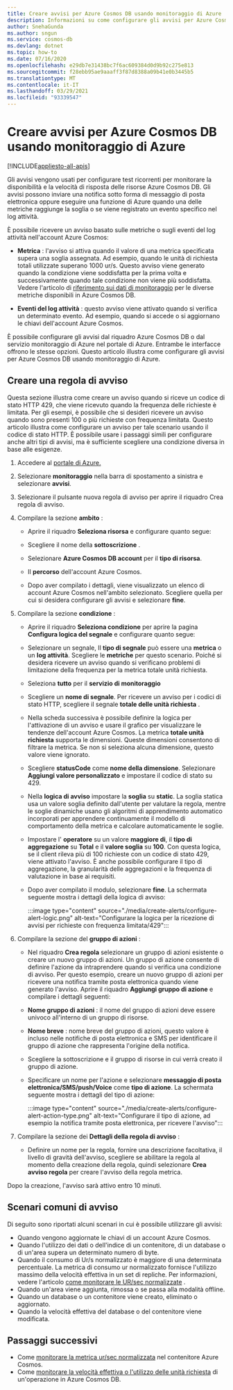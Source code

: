```yaml
---
title: Creare avvisi per Azure Cosmos DB usando monitoraggio di Azure
description: Informazioni su come configurare gli avvisi per Azure Cosmos DB usando monitoraggio di Azure.
author: SnehaGunda
ms.author: sngun
ms.service: cosmos-db
ms.devlang: dotnet
ms.topic: how-to
ms.date: 07/16/2020
ms.openlocfilehash: e29db7e31438bc7f6ac609384d0d9b92c275e813
ms.sourcegitcommit: f28ebb95ae9aaaff3f87d8388a09b41e0b3445b5
ms.translationtype: MT
ms.contentlocale: it-IT
ms.lasthandoff: 03/29/2021
ms.locfileid: "93339547"
---
```

# <a name="create-alerts-for-azure-cosmos-db-using-azure-monitor"></a>Creare avvisi per Azure Cosmos DB usando monitoraggio di Azure
[!INCLUDE[appliesto-all-apis](includes/appliesto-all-apis.md)]

Gli avvisi vengono usati per configurare test ricorrenti per monitorare la disponibilità e la velocità di risposta delle risorse Azure Cosmos DB. Gli avvisi possono inviare una notifica sotto forma di messaggio di posta elettronica oppure eseguire una funzione di Azure quando una delle metriche raggiunge la soglia o se viene registrato un evento specifico nel log attività.

È possibile ricevere un avviso basato sulle metriche o sugli eventi del log attività nell'account Azure Cosmos:

* **Metrica** : l'avviso si attiva quando il valore di una metrica specificata supera una soglia assegnata. Ad esempio, quando le unità di richiesta totali utilizzate superano 1000 ur/s. Questo avviso viene generato quando la condizione viene soddisfatta per la prima volta e successivamente quando tale condizione non viene più soddisfatta. Vedere l'articolo di [riferimento sui dati di monitoraggio](monitor-cosmos-db-reference.md#metrics) per le diverse metriche disponibili in Azure Cosmos DB.

* **Eventi del log attività** : questo avviso viene attivato quando si verifica un determinato evento. Ad esempio, quando si accede o si aggiornano le chiavi dell'account Azure Cosmos.

È possibile configurare gli avvisi dal riquadro Azure Cosmos DB o dal servizio monitoraggio di Azure nel portale di Azure. Entrambe le interfacce offrono le stesse opzioni. Questo articolo illustra come configurare gli avvisi per Azure Cosmos DB usando monitoraggio di Azure.

## <a name="create-an-alert-rule"></a>Creare una regola di avviso

Questa sezione illustra come creare un avviso quando si riceve un codice di stato HTTP 429, che viene ricevuto quando la frequenza delle richieste è limitata. Per gli esempi, è possibile che si desideri ricevere un avviso quando sono presenti 100 o più richieste con frequenza limitata. Questo articolo illustra come configurare un avviso per tale scenario usando il codice di stato HTTP. È possibile usare i passaggi simili per configurare anche altri tipi di avvisi, ma è sufficiente scegliere una condizione diversa in base alle esigenze.

1. Accedere al [portale di Azure.](https://portal.azure.com/)

1. Selezionare **monitoraggio** nella barra di spostamento a sinistra e selezionare **avvisi**.

1. Selezionare il pulsante nuova regola di avviso per aprire il riquadro Crea regola di avviso.  

1. Compilare la sezione **ambito** :

   * Aprire il riquadro **Seleziona risorsa** e configurare quanto segue:

   * Scegliere il nome della **sottoscrizione** .

   * Selezionare **Azure Cosmos DB account** per il **tipo di risorsa**.

   * Il **percorso** dell'account Azure Cosmos.

   * Dopo aver compilato i dettagli, viene visualizzato un elenco di account Azure Cosmos nell'ambito selezionato. Scegliere quella per cui si desidera configurare gli avvisi e selezionare **fine**.

1. Compilare la sezione **condizione** :

   * Aprire il riquadro **Seleziona condizione** per aprire la pagina **Configura logica del segnale** e configurare quanto segue:

   * Selezionare un segnale, Il **tipo di segnale** può essere una **metrica** o un **log attività**. Scegliere le **metriche** per questo scenario. Poiché si desidera ricevere un avviso quando si verificano problemi di limitazione della frequenza per la metrica totale unità richiesta.

   * Seleziona **tutto** per il **servizio di monitoraggio**

   * Scegliere un **nome di segnale**. Per ricevere un avviso per i codici di stato HTTP, scegliere il segnale **totale delle unità richiesta** .

   * Nella scheda successiva è possibile definire la logica per l'attivazione di un avviso e usare il grafico per visualizzare le tendenze dell'account Azure Cosmos. La metrica **totale unità richiesta** supporta le dimensioni. Queste dimensioni consentono di filtrare la metrica. Se non si seleziona alcuna dimensione, questo valore viene ignorato.

   * Scegliere **statusCode** come **nome della dimensione**. Selezionare **Aggiungi valore personalizzato** e impostare il codice di stato su 429.

   * Nella **logica di avviso** impostare la **soglia** su **static**. La soglia statica usa un valore soglia definito dall'utente per valutare la regola, mentre le soglie dinamiche usano gli algoritmi di apprendimento automatico incorporati per apprendere continuamente il modello di comportamento della metrica e calcolare automaticamente le soglie.

   * Impostare l' **operatore** su un valore **maggiore di**, il **tipo di aggregazione** su **Total** e il **valore soglia** su **100**. Con questa logica, se il client rileva più di 100 richieste con un codice di stato 429, viene attivato l'avviso. È anche possibile configurare il tipo di aggregazione, la granularità delle aggregazioni e la frequenza di valutazione in base ai requisiti.

   * Dopo aver compilato il modulo, selezionare **fine**. La schermata seguente mostra i dettagli della logica di avviso:

     :::image type="content" source="./media/create-alerts/configure-alert-logic.png" alt-text="Configurare la logica per la ricezione di avvisi per richieste con frequenza limitata/429":::

1. Compilare la sezione del **gruppo di azioni** :

   * Nel riquadro **Crea regola** selezionare un gruppo di azioni esistente o creare un nuovo gruppo di azioni. Un gruppo di azione consente di definire l'azione da intraprendere quando si verifica una condizione di avviso. Per questo esempio, creare un nuovo gruppo di azioni per ricevere una notifica tramite posta elettronica quando viene generato l'avviso. Aprire il riquadro **Aggiungi gruppo di azione** e compilare i dettagli seguenti:

   * **Nome gruppo di azioni** : il nome del gruppo di azioni deve essere univoco all'interno di un gruppo di risorse.

   * **Nome breve** : nome breve del gruppo di azioni, questo valore è incluso nelle notifiche di posta elettronica e SMS per identificare il gruppo di azione che rappresenta l'origine della notifica.

   * Scegliere la sottoscrizione e il gruppo di risorse in cui verrà creato il gruppo di azione.  

   * Specificare un nome per l'azione e selezionare **messaggio di posta elettronica/SMS/push/Voice** come **tipo di azione**. La schermata seguente mostra i dettagli del tipo di azione:

     :::image type="content" source="./media/create-alerts/configure-alert-action-type.png" alt-text="Configurare il tipo di azione, ad esempio la notifica tramite posta elettronica, per ricevere l'avviso":::

1. Compilare la sezione dei **Dettagli della regola di avviso** :

   * Definire un nome per la regola, fornire una descrizione facoltativa, il livello di gravità dell'avviso, scegliere se abilitare la regola al momento della creazione della regola, quindi selezionare **Crea avviso regola** per creare l'avviso della regola metrica.

Dopo la creazione, l'avviso sarà attivo entro 10 minuti.

## <a name="common-alerting-scenarios"></a>Scenari comuni di avviso

Di seguito sono riportati alcuni scenari in cui è possibile utilizzare gli avvisi:

* Quando vengono aggiornate le chiavi di un account Azure Cosmos.
* Quando l'utilizzo dei dati o dell'indice di un contenitore, di un database o di un'area supera un determinato numero di byte.
* Quando il consumo di Ur/s normalizzato è maggiore di una determinata percentuale. La metrica di consumo ur normalizzato fornisce l'utilizzo massimo della velocità effettiva in un set di repliche. Per informazioni, vedere l'articolo [come monitorare le UR/sec normalizzate](monitor-normalized-request-units.md) .  
* Quando un'area viene aggiunta, rimossa o se passa alla modalità offline.
* Quando un database o un contenitore viene creato, eliminato o aggiornato.
* Quando la velocità effettiva del database o del contenitore viene modificata.

## <a name="next-steps"></a>Passaggi successivi

* Come [monitorare la metrica ur/sec normalizzata](monitor-normalized-request-units.md) nel contenitore Azure Cosmos.
* Come [monitorare la velocità effettiva o l'utilizzo delle unità richiesta](monitor-request-unit-usage.md) di un'operazione in Azure Cosmos DB.